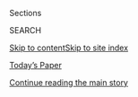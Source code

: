 <div id="app">

<div>

<div class="NYTAppHideMasthead css-zz1s19 e1suatyy0">

<div class="section css-ui9rw0 e1suatyy2">

<div class="css-11hrj97 er09x8g0">

<div class="css-6n7j50">

</div>

<span class="css-1dv1kvn">Sections</span>

<div class="css-10488qs">

<span class="css-1dv1kvn">SEARCH</span>

</div>

[Skip to content](#site-content)[Skip to site index](#site-index)

</div>

<div class="css-10698na e1huz5gh0">

</div>

</div>

<div id="masthead-bar-one" class="section hasLinks css-15hmgas e1csuq9d3">

<div class="css-uqyvli e1csuq9d0">

</div>

<div class="css-1uqjmks e1csuq9d1">

</div>

<div class="css-9e9ivx">

[](https://myaccount.nytimes.com/auth/login?response_type=cookie&client_id=vi)

</div>

<div class="css-1bvtpon e1csuq9d2">

[Today’s Paper](https://www.nytimes.com/section/todayspaper)

</div>

</div>

</div>

</div>

<div data-aria-hidden="false">

<div id="site-content" role="main">

<div id="top-wrapper" class="css-15p45cc eaca97t0" type="top">

<div id="top-slug" class="css-19x0jxb eaca97t1" hidden="">

Advertisement

</div>

[Continue reading the main story](#after-top)

<div class="ad top-wrapper" style="text-align:center;height:100%;display:block;min-height:90px">

<div id="top" class="place-ad" data-position="top" data-size-key="top">

</div>

</div>

<div id="after-top">

</div>

</div>

<div id="collection-the-stone" class="section css-15h4p1b e9abtgs0">

<div class="css-1j21atc e1svk9qx1">

<div class="css-fmiefx e1svk9qx2">

<div class="css-1hk7r2m eu54l5x0">

<div id="sponsor-wrapper" class="css-7a1pgi eaca97t0" type="sponsor" hidden="">

<div id="sponsor-slug" class="css-1l4mleb eaca97t1" hidden="">

Supported by

</div>

[Continue reading the main story](#after-sponsor)

<div id="sponsor" class="ad sponsor-wrapper" style="text-align:left;height:100%;display:block">

</div>

<div id="after-sponsor">

</div>

</div>

</div>

### <span class="css-1032l74 ezz4tcd1">[Opinion](/section/opinion)</span>

</div>

<div class="css-nfcc9b e1svk9qx3">

<div class="css-zpl4ow e1svk9qx7">

![avatar](https://static01.nyt.com/images/2014/04/25/opinion/opinionator-pog-thestone/opinionator-pog-thestone-thumbLarge-v2.png)

</div>

<div class="css-vl9dhg e1svk9qx5">

<div class="css-1nrhkj6 e1svk9qx6">

# The Stone

<div class="follow-button-placeholder" data-collection-id="">

</div>

</div>

## <span>A forum for contemporary philosophers and other thinkers on issues both timely and timeless. The series moderator is Simon Critchley, who teaches philosophy at The New School for Social Research.</span>

</div>

</div>

## <span>A forum for contemporary philosophers and other thinkers on issues both timely and timeless. The series moderator is Simon Critchley, who teaches philosophy at The New School for Social Research.</span>

</div>

<div class="css-1rclpnj ekkqrpp0">

</div>

<div class="css-185go5a e1o5byef0">

<div class="css-15cbhtu">

  - [Latest](#stream-panel)
  - <span class="css-6n7j50">Search</span>
    <div class="control">
    <div class="label-container css-1dv1kvn">
    Search
    </div>
    <div class="css-wm4t3d">
    **<span id="clear-search-input" class="css-1dv1kvn">Clear this text
    input</span>
    </div>
    </div>
    <span class="css-1iovbfw"></span>

<div id="stream-panel" class="section css-8msx5b e1jz0cab1">

<div class="css-13mho3u">

1.  
    
    <div class="css-1cp3ece">
    
    <div class="css-1l4spti">
    
    [](/2020/08/04/opinion/us-monuments-rome-unknown-god.html)
    
    <div class="css-79elbk">
    
    ![](https://static01.nyt.com/images/2020/08/06/opinion/06stone/04stone-thumbWide.jpg?quality=75&auto=webp&disable=upscale)
    
    </div>
    
    ## We Need a Monument to the Unknown America
    
    A memorial makes a statement about who is worth preserving. Why not
    a sacred and beautiful nothingness?
    
    <div class="css-1nqbnmb ea5icrr0">
    
    By <span class="css-1n7hynb">Ed Simon</span>
    
    </div>
    
    </div>
    
    <div class="css-1lc2l26 e1xfvim33">
    
    </div>
    
    </div>

2.  
    
    <div class="css-1cp3ece">
    
    <div class="css-1l4spti">
    
    [](/2020/07/29/opinion/jainism-nonviolence-death.html)
    
    <div class="css-79elbk">
    
    ![](https://static01.nyt.com/images/2020/07/29/opinion/29stonepromo/29stonepromo-thumbWide.jpg?quality=75&auto=webp&disable=upscale)
    
    </div>
    
    ## Don’t Fear Dying. Fear Violence.
    
    Why do millions of practitioners of the Jain religion strive to
    avoid harming even microscopic creatures?
    
    <div class="css-1nqbnmb ea5icrr0">
    
    By <span class="css-1n7hynb">George Yancy</span>
    
    </div>
    
    </div>
    
    <div class="css-1lc2l26 e1xfvim33">
    
    </div>
    
    </div>

3.  
    
    <div class="css-1cp3ece">
    
    <div class="css-1l4spti">
    
    [](/2020/07/21/opinion/should-we-cancel-aristotle.html)
    
    <div class="css-79elbk">
    
    ![](https://static01.nyt.com/images/2020/07/21/opinion/21stone-aristotle/21stone-aristotle-thumbWide.png?quality=75&auto=webp&disable=upscale)
    
    </div>
    
    ## Should We Cancel Aristotle?
    
    He defended slavery and opposed the notion of human equality. But he
    is not our enemy.
    
    <div class="css-1nqbnmb ea5icrr0">
    
    By <span class="css-1n7hynb">Agnes Callard</span>
    
    </div>
    
    </div>
    
    <div class="css-1lc2l26 e1xfvim33">
    
    </div>
    
    </div>

4.  
    
    <div class="css-1cp3ece">
    
    <div class="css-1l4spti">
    
    [](/2020/07/08/opinion/disability-philosophy-zhuangzi.html)
    
    <div class="css-79elbk">
    
    ![](https://static01.nyt.com/images/2020/07/08/opinion/08stone/08stone-thumbWide.jpg?quality=75&auto=webp&disable=upscale)
    
    </div>
    
    ## Was This Ancient Taoist the First Philosopher of Disability?
    
    Zhuangzi pushed back against the idea that “normal” is good and
    difference is bad 2,500 years ago.
    
    <div class="css-1nqbnmb ea5icrr0">
    
    By <span class="css-1n7hynb">John Altmann <span>and</span> Bryan W.
    Van Norden</span>
    
    </div>
    
    </div>
    
    <div class="css-1lc2l26 e1xfvim33">
    
    </div>
    
    </div>

5.  
    
    <div class="css-1cp3ece">
    
    <div class="css-1l4spti">
    
    [](/2020/07/02/opinion/lab-grown-meat.html)
    
    <div class="css-79elbk">
    
    ![](https://static01.nyt.com/images/2020/07/02/opinion/02Stone-Meat1/02Stone-Meat1-thumbWide.jpg?quality=75&auto=webp&disable=upscale)
    
    </div>
    
    ## What if We Could Have Meat Without Murder?
    
    We can, if we can agree that it doesn’t need to come from the body
    of an animal.
    
    <div class="css-1nqbnmb ea5icrr0">
    
    By <span class="css-1n7hynb">Andy Lamey</span>
    
    </div>
    
    </div>
    
    <div class="css-1lc2l26 e1xfvim33">
    
    </div>
    
    </div>

6.  
    
    <div class="css-1cp3ece">
    
    <div class="css-1l4spti">
    
    [](/2020/06/28/opinion/montaigne-plague-essays.html)
    
    <div class="css-79elbk">
    
    ![](https://static01.nyt.com/images/2020/06/26/opinion/stone/stone-thumbWide.jpg?quality=75&auto=webp&disable=upscale)
    
    </div>
    
    ## Montaigne Fled the Plague, and Found Himself
    
    As disease and war ravaged the nation, he left town and invented the
    essay.
    
    <div class="css-1nqbnmb ea5icrr0">
    
    By <span class="css-1n7hynb">Robert Zaretsky</span>
    
    </div>
    
    </div>
    
    <div class="css-1lc2l26 e1xfvim33">
    
    </div>
    
    </div>

7.  
    
    <div class="css-1cp3ece">
    
    <div class="css-1l4spti">
    
    [](/2020/06/21/opinion/police-violence-racism-reform.html)
    
    <div class="css-79elbk">
    
    ![](https://static01.nyt.com/images/2020/06/21/opinion/21stoneWeb/21stoneWeb-thumbWide.jpg?quality=75&auto=webp&disable=upscale)
    
    </div>
    
    ## Policing Is Doing What It Was Meant to Do. That’s the Problem.
    
    Blaming racist violence on “bad apples” misses the point.
    
    <div class="css-1nqbnmb ea5icrr0">
    
    By <span class="css-1n7hynb">Todd May <span>and</span> George
    Yancy</span>
    
    </div>
    
    </div>
    
    <div class="css-1lc2l26 e1xfvim33">
    
    </div>
    
    </div>

8.  
    
    <div class="css-1cp3ece">
    
    <div class="css-1l4spti">
    
    [](/2020/06/16/opinion/black-academia-racism.html)
    
    <div class="css-79elbk">
    
    ![](https://static01.nyt.com/images/2020/06/16/opinion/16stone-lebron3/merlin_170065476_8c2008f2-363c-4aa2-bc69-394ff748cd43-thumbWide.jpg?quality=75&auto=webp&disable=upscale)
    
    </div>
    
    ## White America Wants Me to Conform. I Won’t Do It.
    
    Even at elite universities, I was exposed to the disease that has
    endangered black lives for so long.
    
    <div class="css-1nqbnmb ea5icrr0">
    
    By <span class="css-1n7hynb">Chris Lebron</span>
    
    </div>
    
    </div>
    
    <div class="css-1lc2l26 e1xfvim33">
    
    </div>
    
    </div>

9.  
    
    <div class="css-1cp3ece">
    
    <div class="css-1l4spti">
    
    [](/2020/06/01/opinion/carrie-mae-weems-black-television.html)
    
    <div class="css-79elbk">
    
    ![](https://static01.nyt.com/images/2020/06/01/multimedia/01bigideas-weems/01bigideas-weems-thumbWide.jpg?quality=75&auto=webp&disable=upscale)
    
    </div>
    
    ## Carrie Mae Weems: A Crack in the Cultural Armor
    
    The artist recounts the genesis of her photo series on the sets and
    spaces where African Americans changed network television.
    
    <div class="css-1nqbnmb ea5icrr0">
    
    By <span class="css-1n7hynb">Carrie Mae Weems</span>
    
    </div>
    
    </div>
    
    <div class="css-1lc2l26 e1xfvim33">
    
    </div>
    
    </div>

10. 
    
    <div class="css-1cp3ece">
    
    <div class="css-1l4spti">
    
    [](/2020/05/31/opinion/acting-movies-art.html)
    
    <div class="css-79elbk">
    
    ![](https://static01.nyt.com/images/2020/05/31/multimedia/31bigideas-studi/31bigideas-studi-thumbWide.jpg?quality=75&auto=webp&disable=upscale)
    
    </div>
    
    ## A Cog in the Machine of Creation
    
    The many roles involved in producing a film rule out the notion of a
    single, indispensable artist.
    
    <div class="css-1nqbnmb ea5icrr0">
    
    By <span class="css-1n7hynb">Wes Studi</span>
    
    </div>
    
    </div>
    
    <div class="css-1lc2l26 e1xfvim33">
    
    </div>
    
    </div>

<div class="css-13mho3u">

<div class="css-1t62hi8">

<div class="css-1stvaey">

Show More

<div>

<div style="border:0;clip:rect(0 0 0 0);height:1px;margin:-1px;overflow:hidden;white-space:nowrap;padding:0;width:1px;position:absolute" role="log" data-aria-live="assertive">

</div>

<div style="border:0;clip:rect(0 0 0 0);height:1px;margin:-1px;overflow:hidden;white-space:nowrap;padding:0;width:1px;position:absolute" role="log" data-aria-live="assertive">

</div>

<div style="border:0;clip:rect(0 0 0 0);height:1px;margin:-1px;overflow:hidden;white-space:nowrap;padding:0;width:1px;position:absolute" role="log" data-aria-live="polite">

</div>

<div style="border:0;clip:rect(0 0 0 0);height:1px;margin:-1px;overflow:hidden;white-space:nowrap;padding:0;width:1px;position:absolute" role="log" data-aria-live="polite">

</div>

</div>

</div>

</div>

</div>

</div>

<div class="css-g6hk37 supplemental">

<div id="mid1-wrapper" class="css-10wkyv7 eaca97t0" type="lede">

<div id="mid1-slug" class="css-1tag3rd eaca97t1">

Advertisement

</div>

[Continue reading the main story](#after-mid1)

<div id="mid1" class="ad mid1-wrapper" style="text-align:center;height:100%;display:block;min-height:250px">

</div>

<div id="after-mid1">

</div>

</div>

<div id="mktg-wrapper" class="css-oxle51 eaca97t0" type="mktg">

<div id="mktg-slug" class="css-1tag3rd eaca97t1">

Advertisement

</div>

[Continue reading the main story](#after-mktg)

<div id="mktg" class="ad mktg-wrapper" style="text-align:center;height:100%;display:block">

</div>

<div id="after-mktg">

</div>

</div>

</div>

</div>

</div>

</div>

</div>

</div>

## Site Index

<div>

</div>

## Site Information Navigation

  - [© <span>2020</span> <span>The New York Times
    Company</span>](https://help.nytimes.com/hc/en-us/articles/115014792127-Copyright-notice)

<!-- end list -->

  - [NYTCo](https://www.nytco.com/)
  - [Contact
    Us](https://help.nytimes.com/hc/en-us/articles/115015385887-Contact-Us)
  - [Work with us](https://www.nytco.com/careers/)
  - [Advertise](https://nytmediakit.com/)
  - [T Brand Studio](http://www.tbrandstudio.com/)
  - [Your Ad
    Choices](https://www.nytimes.com/privacy/cookie-policy#how-do-i-manage-trackers)
  - [Privacy](https://www.nytimes.com/privacy)
  - [Terms of
    Service](https://help.nytimes.com/hc/en-us/articles/115014893428-Terms-of-service)
  - [Terms of
    Sale](https://help.nytimes.com/hc/en-us/articles/115014893968-Terms-of-sale)
  - [Site Map](https://spiderbites.nytimes.com)
  - [Help](https://help.nytimes.com/hc/en-us)
  - [Subscriptions](https://www.nytimes.com/subscription?campaignId=37WXW)

</div>

</div>
